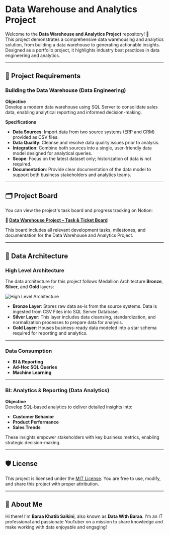 # Data Warehouse and Analytics Project

Welcome to the **Data Warehouse and Analytics Project** repository! 🚀  
This project demonstrates a comprehensive data warehousing and analytics solution, from building a data warehouse to generating actionable insights. Designed as a portfolio project, it highlights industry best practices in data engineering and analytics.

---

## 📌 Project Requirements

### Building the Data Warehouse (Data Engineering)

**Objective**  
Develop a modern data warehouse using SQL Server to consolidate sales data, enabling analytical reporting and informed decision-making.

**Specifications**

- **Data Sources**: Import data from two source systems (ERP and CRM) provided as CSV files.
- **Data Quality**: Cleanse and resolve data quality issues prior to analysis.
- **Integration**: Combine both sources into a single, user-friendly data model designed for analytical queries.
- **Scope**: Focus on the latest dataset only; historization of data is not required.
- **Documentation**: Provide clear documentation of the data model to support both business stakeholders and analytics teams.

---

## 🗂 Project Board

You can view the project's task board and progress tracking on Notion:

**🔗 [Data Warehouse Project – Task & Ticket Board](https://www.notion.so/Data-Warehouse-Project-2463a5ddcc3d8010bea7f634bd6522b5?source=copy_link)**

This board includes all relevant development tasks, milestones, and documentation for the Data Warehouse and Analytics Project.

---

## 🧱 Data Architecture
### High Level Architecture
The data architecture for this project follows Medallion Architecture **Bronze**, **Silver**, and **Gold** layers:

![High Level Architecture](https://i.postimg.cc/wMPwM11M/Screenshot-2025-08-06-at-9-05-58-AM.png)

- **Bronze Layer**: Stores raw data as-is from the source systems. Data is ingested from CSV Files into SQL Server Database.
- **Silver Layer**: This layer includes data cleansing, standardization, and normalization processes to prepare data for analysis.
- **Gold Layer**: Houses business-ready data modeled into a star schema required for reporting and analytics.

---

### Data Consumption
- **BI & Reporting**
- **Ad-Hoc SQL Queries**
- **Machine Learning**

---

### BI: Analytics & Reporting (Data Analytics)

**Objective**  
Develop SQL-based analytics to deliver detailed insights into:

- **Customer Behavior**
- **Product Performance**
- **Sales Trends**

These insights empower stakeholders with key business metrics, enabling strategic decision-making.

---

## 🛡 License

This project is licensed under the [MIT License](https://opensource.org/licenses/MIT). You are free to use, modify, and share this project with proper attribution.

---

## 🌟 About Me

Hi there! I'm **Baraa Khatib Salkini**, also known as **Data With Baraa**. I'm an IT professional and passionate YouTuber on a mission to share knowledge and make working with data enjoyable and engaging!
